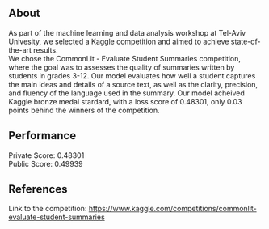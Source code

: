 ## **About**
As part of the machine learning and data analysis workshop at Tel-Aviv Univesity, we selected a Kaggle competition and aimed to achieve state-of-the-art results.  
We chose the CommonLit - Evaluate Student Summaries competition, where the goal was to assesses the quality of summaries written by students in grades 3-12. Our model evaluates how well a student captures the main ideas and details of a source text, as well as the clarity, precision, and fluency of the language used in the summary.
Our model acheived Kaggle bronze medal stardard, with a loss score of 0.48301, only 0.03 points behind the winners of the competition.

## **Performance**
Private Score: 0.48301  
Public Score: 0.49939

## **References**
Link to the competition: https://www.kaggle.com/competitions/commonlit-evaluate-student-summaries
